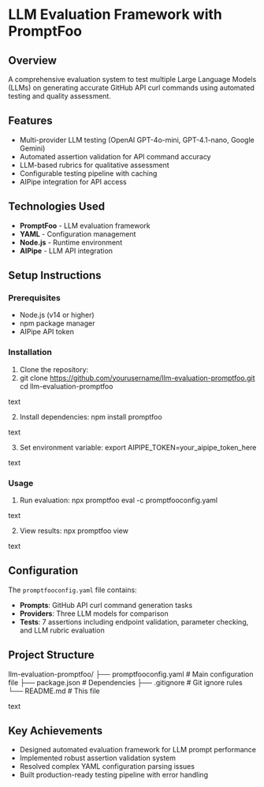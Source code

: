 # LLM Evaluation Framework with PromptFoo

## Overview
A comprehensive evaluation system to test multiple Large Language Models (LLMs) on generating accurate GitHub API curl commands using automated testing and quality assessment.

## Features
- Multi-provider LLM testing (OpenAI GPT-4o-mini, GPT-4.1-nano, Google Gemini)
- Automated assertion validation for API command accuracy
- LLM-based rubrics for qualitative assessment
- Configurable testing pipeline with caching
- AIPipe integration for API access

## Technologies Used
- **PromptFoo** - LLM evaluation framework
- **YAML** - Configuration management
- **Node.js** - Runtime environment
- **AIPipe** - LLM API integration

## Setup Instructions

### Prerequisites
- Node.js (v14 or higher)
- npm package manager
- AIPipe API token

### Installation
1. Clone the repository:
2. git clone https://github.com/yourusername/llm-evaluation-promptfoo.git
cd llm-evaluation-promptfoo

text

2. Install dependencies:
npm install promptfoo

text

3. Set environment variable:
export AIPIPE_TOKEN=your_aipipe_token_here

text

### Usage
1. Run evaluation:
npx promptfoo eval -c promptfooconfig.yaml

text

2. View results:
npx promptfoo view

text

## Configuration
The `promptfooconfig.yaml` file contains:
- **Prompts**: GitHub API curl command generation tasks
- **Providers**: Three LLM models for comparison
- **Tests**: 7 assertions including endpoint validation, parameter checking, and LLM rubric evaluation

## Project Structure
llm-evaluation-promptfoo/
├── promptfooconfig.yaml # Main configuration file
├── package.json # Dependencies
├── .gitignore # Git ignore rules
└── README.md # This file

text

## Key Achievements
- Designed automated evaluation framework for LLM prompt performance
- Implemented robust assertion validation system
- Resolved complex YAML configuration parsing issues
- Built production-ready testing pipeline with error handling
